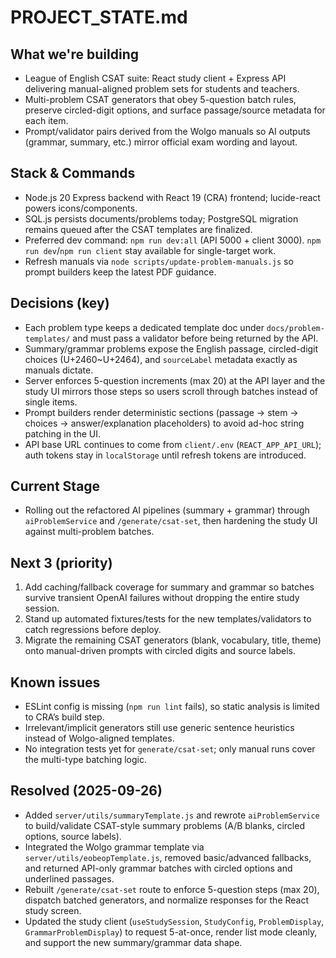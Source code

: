 ﻿# PROJECT_STATE.md

## What we're building
- League of English CSAT suite: React study client + Express API delivering manual-aligned problem sets for students and teachers.
- Multi-problem CSAT generators that obey 5-question batch rules, preserve circled-digit options, and surface passage/source metadata for each item.
- Prompt/validator pairs derived from the Wolgo manuals so AI outputs (grammar, summary, etc.) mirror official exam wording and layout.

## Stack & Commands
- Node.js 20 Express backend with React 19 (CRA) frontend; lucide-react powers icons/components.
- SQL.js persists documents/problems today; PostgreSQL migration remains queued after the CSAT templates are finalized.
- Preferred dev command: `npm run dev:all` (API 5000 + client 3000). `npm run dev`/`npm run client` stay available for single-target work.
- Refresh manuals via `node scripts/update-problem-manuals.js` so prompt builders keep the latest PDF guidance.

## Decisions (key)
- Each problem type keeps a dedicated template doc under `docs/problem-templates/` and must pass a validator before being returned by the API.
- Summary/grammar problems expose the English passage, circled-digit choices (U+2460~U+2464), and `sourceLabel` metadata exactly as manuals dictate.
- Server enforces 5-question increments (max 20) at the API layer and the study UI mirrors those steps so users scroll through batches instead of single items.
- Prompt builders render deterministic sections (passage → stem → choices → answer/explanation placeholders) to avoid ad-hoc string patching in the UI.
- API base URL continues to come from `client/.env` (`REACT_APP_API_URL`); auth tokens stay in `localStorage` until refresh tokens are introduced.

## Current Stage
- Rolling out the refactored AI pipelines (summary + grammar) through `aiProblemService` and `/generate/csat-set`, then hardening the study UI against multi-problem batches.

## Next 3 (priority)
1) Add caching/fallback coverage for summary and grammar so batches survive transient OpenAI failures without dropping the entire study session.
2) Stand up automated fixtures/tests for the new templates/validators to catch regressions before deploy.
3) Migrate the remaining CSAT generators (blank, vocabulary, title, theme) onto manual-driven prompts with circled digits and source labels.

## Known issues
- ESLint config is missing (`npm run lint` fails), so static analysis is limited to CRA’s build step.
- Irrelevant/implicit generators still use generic sentence heuristics instead of Wolgo-aligned templates.
- No integration tests yet for `generate/csat-set`; only manual runs cover the multi-type batching logic.

## Resolved (2025-09-26)
- Added `server/utils/summaryTemplate.js` and rewrote `aiProblemService` to build/validate CSAT-style summary problems (A/B blanks, circled options, source labels).
- Integrated the Wolgo grammar template via `server/utils/eobeopTemplate.js`, removed basic/advanced fallbacks, and returned API-only grammar batches with circled options and underlined passages.
- Rebuilt `/generate/csat-set` route to enforce 5-question steps (max 20), dispatch batched generators, and normalize responses for the React study screen.
- Updated the study client (`useStudySession`, `StudyConfig`, `ProblemDisplay`, `GrammarProblemDisplay`) to request 5-at-once, render list mode cleanly, and support the new summary/grammar data shape.
